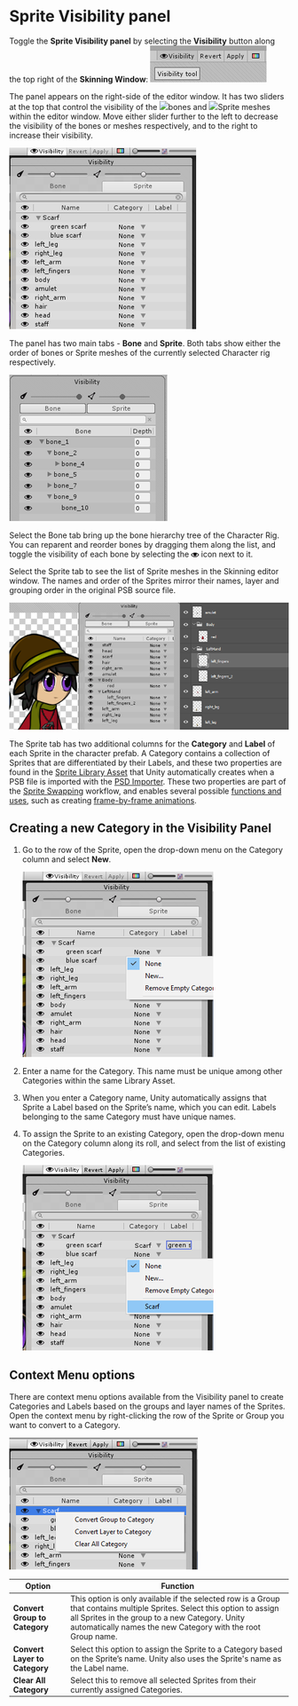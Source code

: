 # Sprite Visibility panel

Toggle the __Sprite Visibility panel__ by selecting the __Visibility__ button along the top right of the __Skinning Window__: ![](images\Visibility_button.PNG)

The panel appears on the right-side of the editor window. It has two sliders at the top that control the visibility of the ![](C:/Users/Saman/Documents/GitHub/2d/Packages/com.unity.2d.animation/Documentation~/images/bone_icon.png)bones and ![](C:/Users/Saman/Documents/GitHub/2d/Packages/com.unity.2d.animation/Documentation~/images/mesh_icon.png)Sprite meshes within the editor window. Move either slider further to the left to decrease the visibility of the bones or meshes respectively, and to the right to increase their visibility. 

![](images/image_3.png)

The panel has two main tabs - __Bone__ and __Sprite__. Both tabs show either the order of bones or Sprite meshes of the currently selected Character rig respectively. 

![The Bone tab selected.](images\bone_tree.PNG)

Select the Bone tab bring up the bone hierarchy tree of the Character Rig. You can reparent and reorder bones by dragging them along the list, and toggle the visibility of each bone by selecting the ![](images\visibility_icon.PNG) icon next to it.

Select the Sprite tab to see the list of Sprite meshes in the Skinning editor window. The names and order of the Sprites mirror their names, layer and grouping order in the original PSB source file. 

![](images\AnimWin_PhotoshopWin_match.png)

The Sprite tab has two additional columns for the __Category__ and __Label__ of each Sprite in the character prefab. A Category contains a collection of Sprites that are differentiated by their Labels, and these two properties are found in the [Sprite Library Asset](SLAsset.md) that Unity automatically creates when a PSB file is imported with the [PSD Importer](https://docs.unity3d.com/Packages/com.unity.2d.psdimporter@latest). These two properties are part of the [Sprite Swapping](SpriteSwapIntro.md) workflow, and enables several possible [functions and uses](Examples.md), such as creating [frame-by-frame animations](FFanimation.md). 



## Creating a new Category in the Visibility Panel

1. Go to the row of the Sprite, open the drop-down menu on the Category column and select __New__.

   ![](images/image_4.png)

   

2. Enter a name for the Category. This name must be unique among other Categories within the same Library Asset.

3. When you enter a Category name, Unity automatically assigns that Sprite a Label based on the Sprite’s name, which you can edit. Labels belonging to the same Category must have unique names.

4. To assign the Sprite to an existing Category, open the drop-down menu on the Category column along its roll, and select from the list of existing Categories.

   ![](images/image_5.png)



## Context Menu options

There are context menu options available from the Visibility panel to create Categories and Labels based on the groups and layer names of the Sprites. Open the context menu by right-clicking the row of the Sprite or Group you want to convert to a Category.

![](images/image_6.png)



| Option                        | Function                                                     |
| ----------------------------- | ------------------------------------------------------------ |
| __Convert Group to Category__ | This option is only available if the selected row is a Group that contains multiple Sprites. Select this option to assign all Sprites in the group to a new Category. Unity automatically names the new Category with the root Group name. |
| __Convert Layer to Category__ | Select this option to assign the Sprite to a Category based on the Sprite’s name. Unity also uses the Sprite's name as the Label name. |
| __Clear All Category__        | Select this to remove all selected Sprites from their currently assigned Categories. |